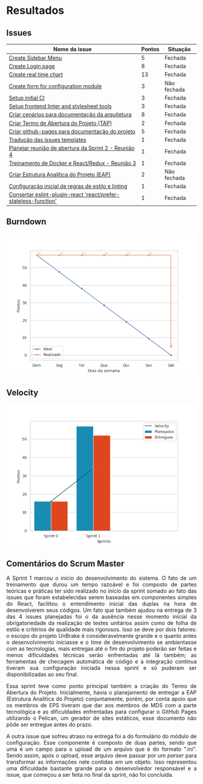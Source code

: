 # Resultados

## Issues

|Nome da issue|Pontos|Situação|
|-----|-----|----|
|[Create Sidebar Menu](https://github.com/fga-eps-mds/2019.1-unbrake/issues/7)|5|Fechada|
|[Create Login page](https://github.com/fga-eps-mds/2019.1-unbrake/issues/8)|8|Fechada|
|[Create real time chart](https://github.com/fga-eps-mds/2019.1-unbrake/issues/11)|13|Fechada|
|[Create form for configuration module](https://github.com/fga-eps-mds/2019.1-unbrake/issues/9)|3|Não fechada|
|[Setup initial CI](https://github.com/fga-eps-mds/2019.1-unbrake/issues/13)|3|Fechada|
|[Setup frontend linter and stylesheet tools](https://github.com/fga-eps-mds/2019.1-unbrake/issues/18)|3|Fechada|
|[Criar cenários para documentação da arquitetura](https://github.com/fga-eps-mds/2019.1-unbrake/issues/20)|8|Fechada|
|[Criar Termo de Abertura do Projeto (TAP)](https://github.com/fga-eps-mds/2019.1-unbrake/issues/22)|2|Fechada|
|[Criar github-pages para documentação do projeto](https://github.com/fga-eps-mds/2019.1-unbrake/issues/24)|5|Fechada|
|[Tradução das issues templates](https://github.com/fga-eps-mds/2019.1-unbrake/issues/25)|1|Fechada|
|[Planejar reunião de abertura da Sprint 2 - Reunião 4](https://github.com/fga-eps-mds/2019.1-unbrake/issues/27)|1|Fechada|
|[Treinamento de Docker e React/Redux - Reunião 3](https://github.com/fga-eps-mds/2019.1-unbrake/issues/28)|1|Fechada|
|[Criar Estrutura Analítica do Projeto (EAP)](https://github.com/fga-eps-mds/2019.1-unbrake/issues/29)|2|Não fechada|
|[Configuração inicial de regras de estilo e linting](https://github.com/fga-eps-mds/2019.1-unbrake/issues/30)|1|Fechada|
|[Consertar eslint-plugin-react 'react/prefer-stateless-function'](https://github.com/fga-eps-mds/2019.1-unbrake/issues/35)|1|Fechada|

## Burndown

![sprint_1](images/sprint1.png)

## Velocity

![velocity_1](images/velocity1.png)

## Comentários do Scrum Master

<p align="justify">
A Sprint 1 marcou o início do desenvolvimento do sistema. O fato de um treinamento que durou um tempo razoável e foi composto de partes teóricas e práticas ter sido realizado no início da sprint somado ao fato das issues que foram estabelecidas serem baseadas em componentes simples do React, facilitou o entendimento inicial das duplas na hora de desenvolverem seus códigos. Um fato que também ajudou na entrega de 3 das 4 issues planejadas foi o da ausência nesse momento inicial da obrigatoriedade da realização de testes unitários assim como de folha de estilo e critérios de qualidade mais rigorosos. Isso se deve por dois fatores: o escopo do projeto UnBrake é consideravelmente grande e o quanto antes o desenvolvimento iniciasse e o time de desenvolvimento se ambientasse com as tecnologias, mais entregas até o fim do projeto poderão ser feitas e menos dificuldades técnicas serão enfrentadas até lá também; as ferramentas de checagem automática de código e a integração contínua tiveram sua configuração iniciada nessa sprint e só puderam ser disponibilizadas ao seu final.
</p>
<p align="justify">
Essa sprint teve como ponto principal também a criação do Termo de Abertura do Projeto. Inicialmente, havia o planejamento de entregar a EAP (Estrutura Analítica do Projeto) conjuntamente, porém, por conta apoio que os membros de EPS tiveram que dar aos membros de MDS com a parte tecnológica e as dificuldades enfrentadas para configurar o GitHub Pages utilizando o Pelican, um gerador de sites estáticos, esse documento não pôde ser entregue antes do prazo.
</p>


<p align="justify">
A outra issue que sofreu atraso na entrega foi a do formulário do módulo de configuração. Esse componente é composto de duas partes, sendo que uma é um campo para o upload de um arquivo que é do formato ".ini". Sendo assim, após o upload, esse arquivo deve passar por um <i>parser</i> para transformar as informações nele contidas em um objeto. Isso representou uma dificuldade bastante grande para o desenvolvedor responsável e a issue, que começou a ser feita no final da sprint, não foi concluída.
</p>


